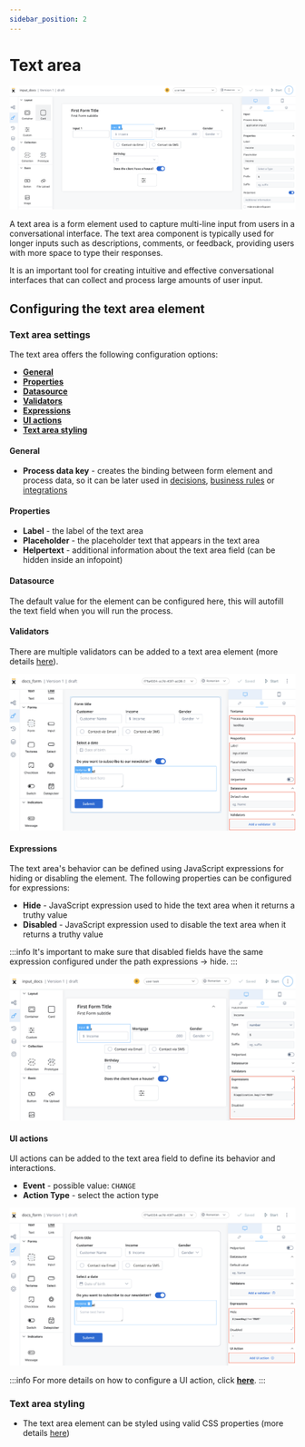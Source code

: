 ```yaml
---
sidebar_position: 2
---
```


# Text area

![Input](../../img/input_form_field.png)

A text area is a form element used to capture multi-line input from users in a conversational interface. The text area component is typically used for longer inputs such as descriptions, comments, or feedback, providing users with more space to type their responses. 

It is an important tool for creating intuitive and effective conversational interfaces that can collect and process large amounts of user input.

## Configuring the text area element

### Text area settings

The text area offers the following configuration options:

- [**General**](#general)
- [**Properties**](#properties)
- [**Datasource**](#datasource)
- [**Validators**](#validators)
- [**Expressions**](#expressions)
- [**UI actions**](#ui-actions)
- [**Text area styling**](#text-area-styling)

#### General
   
* **Process data key** - creates the binding between form element and process data, so it can be later used in [decisions](../../../node/exclusive-gateway-node.md), [business rules](../../../node/task-node/task-node.md) or [integrations](../../../node/message-send-received-task-node.md)

#### Properties

* **Label** - the label of the text area
* **Placeholder** - the placeholder text that appears in the text area
* **Helpertext** - additional information about the text area field (can be hidden inside an infopoint)

#### Datasource

The default value for the element can be configured here, this will autofill the text field when you will run the process.

#### Validators

There are multiple validators can be added to a text area element (more details [here](../../validators.md)).

![](../../img/text_area_props.png)

#### Expressions  

The text area's behavior can be defined using JavaScript expressions for hiding or disabling the element. The following properties can be configured for expressions:
   
* **Hide** - JavaScript expression used to hide the text area when it returns a truthy value
* **Disabled** - JavaScript expression used to disable the text area when it returns a truthy value

:::info
It's important to make sure that disabled fields have the same expression configured under the path expressions → hide.
:::

![](../../img/input_expressions.png)

#### UI actions

UI actions can be added to the text area field to define its behavior and interactions.

* **Event** - possible value: `CHANGE`
* **Action Type** - select the action type

![](../../img/text_area_props1.png)

:::info
For more details on how to configure a UI action, click [**here**](../../ui-actions).
:::

### Text area styling

* The text area element can be styled using valid CSS properties (more details [here](../../#styling))

